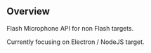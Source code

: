 ## Overview

Flash Microphone API for non Flash targets.

Currently focusing on Electron / NodeJS target.